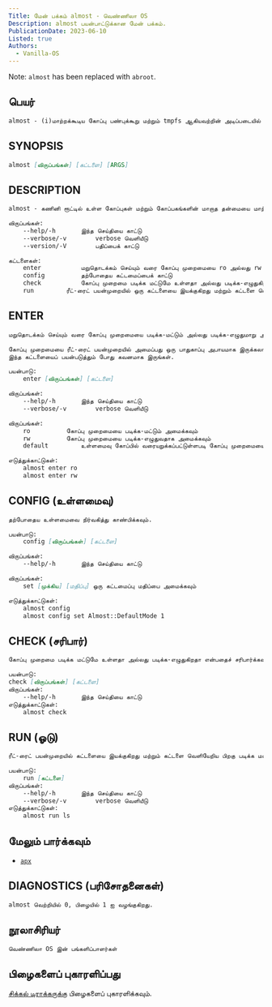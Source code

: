 ```yaml
---
Title: மேன் பக்கம் almost - வெண்ணிலா OS
Description: almost பயன்பாட்டுக்கான மேன் பக்கம்.
PublicationDate: 2023-06-10
Listed: true
Authors: 
  - Vanilla-OS
---
```


Note: `almost` has been replaced with `abroot`.

## பெயர்

```md
almost - (i)மாற்றக்கூடிய கோப்பு பண்புக்கூறு மற்றும் tmpfs ஆகியவற்றின் அடிப்படையில் தேவைக்கேற்ப மாறாத தன்மை மற்றும் அடுக்குதல் கருவி.
```

## SYNOPSIS

```md
almost [விருப்பங்கள்] [கட்டளை] [ARGS]
```

## DESCRIPTION

```md
almost - கணினி ரூட்டில் உள்ள கோப்புகள் மற்றும் கோப்பகங்களின் மாறாத தன்மையை மாற்றுவதன் மூலம் தேவைக்கேற்ப மாறாத தன்மையை வழங்கும் ஒரு பயன்பாடு. இது மாறாத கோப்பகங்களின் மேல் அடுக்குகளை உருவாக்குவதற்கான வழியையும் வழங்குகிறது, மாற்றங்களைச் செய்வதற்கு முன் அவற்றைச் சோதிக்க உங்களை அனுமதிக்கிறது.

விருப்பங்கள்:
	--help/-h		இந்த செய்தியை காட்டு
	--verbose/-v		verbose வெளியீடு
	--version/-V		பதிப்பைக் காட்டு

கட்டளைகள்:
	enter			மறுதொடக்கம் செய்யும் வரை கோப்பு முறைமையை ro அல்லது rw ஆக அமைக்கவும்
	config			தற்போதைய கட்டமைப்பைக் காட்டு
	check			கோப்பு முறைமை படிக்க மட்டுமே உள்ளதா அல்லது படிக்க-எழுதுகிறதா என்பதைச் சரிபார்க்கவும்
	run			ரீட்-ரைட் பயன்முறையில் ஒரு கட்டளையை இயக்குகிறது மற்றும் கட்டளை வெளியேறிய பிறகு படிக்க-மட்டும் பயன்முறைக்குத் திரும்புகிறது
```

## ENTER

```md
மறுதொடக்கம் செய்யும் வரை கோப்பு முறைமையை படிக்க-மட்டும் அல்லது படிக்க-எழுதுமாறு அமைக்கவும்.

கோப்பு முறைமையை ரீட்-ரைட் பயன்முறையில் அமைப்பது ஒரு பாதுகாப்பு அபாயமாக இருக்கலாம்
இந்த கட்டளையைப் பயன்படுத்தும் போது கவனமாக இருங்கள்.

பயன்பாடு:
    enter [விருப்பங்கள்] [கட்டளை]

விருப்பங்கள்:
	--help/-h		இந்த செய்தியை காட்டு
	--verbose/-v		verbose வெளியீடு

விருப்பங்கள்:
	ro			கோப்பு முறைமையை படிக்க-மட்டும் அமைக்கவும்
	rw			கோப்பு முறைமையை படிக்க-எழுதுவதாக அமைக்கவும்
	default			உள்ளமைவு கோப்பில் வரையறுக்கப்பட்டுள்ளபடி கோப்பு முறைமையை அமைக்கவும்

எடுத்துக்காட்டுகள்:
	almost enter ro
	almost enter rw
```

## CONFIG (உள்ளமைவு)

```md
தற்போதைய உள்ளமைவை நிர்வகித்து காண்பிக்கவும்.

பயன்பாடு:
    config [விருப்பங்கள்] [கட்டளை]

விருப்பங்கள்:
    --help/-h		இந்த செய்தியை காட்டு

விருப்பங்கள்:
    set [முக்கிய] [மதிப்பு]	ஒரு கட்டமைப்பு மதிப்பை அமைக்கவும்

எடுத்துக்காட்டுகள்:
    almost config
    almost config set Almost::DefaultMode 1
```

## CHECK (சரிபார்)

```md
கோப்பு முறைமை படிக்க மட்டுமே உள்ளதா அல்லது படிக்க-எழுதுகிறதா என்பதைச் சரிபார்க்கவும்.

பயன்பாடு:
check [விருப்பங்கள்] [கட்டளை]
விருப்பங்கள்:
	--help/-h		இந்த செய்தியை காட்டு
எடுத்துக்காட்டுகள்:
	almost check
```

## RUN (ஓடு)

```md
ரீட்-ரைட் பயன்முறையில் கட்டளையை இயக்குகிறது மற்றும் கட்டளை வெளியேறிய பிறகு படிக்க மட்டும் பயன்முறைக்கு திரும்பும்.

பயன்பாடு:
    run [கட்டளை]
விருப்பங்கள்:
	--help/-h		இந்த செய்தியை காட்டு
	--verbose/-v		verbose வெளியீடு
எடுத்துக்காட்டுகள்:
    almost run ls
```

## மேலும் பார்க்கவும்

- [`apx`](apx)

## DIAGNOSTICS (பரிசோதனைகள்)

```md
almost வெற்றியில் 0, பிழையில் 1 ஐ வழங்குகிறது.
```

## நூலாசிரியர்

```md
வெண்ணிலா OS இன் பங்களிப்பாளர்கள்
```

## பிழைகளைப் புகாரளிப்பது

[சிக்கல் டிராக்கருக்கு](https://github.com/Vanilla-OS/almost/issues) பிழைகளைப் புகாரளிக்கவும்.
